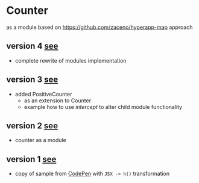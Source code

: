 # Counter
as a module based on https://github.com/zaceno/hyperapp-map approach

## version 4 [see](https://rawcdn.githack.com/mshgh/ha2-samples/counter-map-v4/index.html)

-  complete rewrite of modules implementation

## version 3 [see](https://rawcdn.githack.com/mshgh/ha2-samples/counter-map-v3/index.html)

-  added PositiveCounter
   - as an extension to Counter
   - example how to use *intercept* to alter child module functionality

## version 2 [see](https://rawcdn.githack.com/mshgh/ha2-samples/counter-map-v2/index.html)

-  counter as a module

## version 1 [see](https://rawcdn.githack.com/mshgh/ha2-samples/counter-map-v1/index.html)

-  copy of sample from [CodePen](https://codepen.io/zaceno/pen/ExxdzJZ) with `JSX -> h()` transformation
